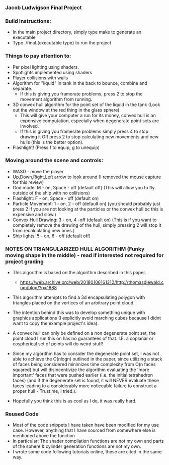 ### Jacob Ludwigson Final Project


### Build Instructions:
- In the main project directory, simply type make to generate an executable
- Type ./final.{executable type} to run the project

### Things to pay attention to:
- Per pixel lighting using shaders.
- Spotlights implemented using shaders
- Player collisions with walls
- Algorithm for "liquid" in tank in the back to bounce, combine and separate.
    - If this is giving you framerate problems, press 2 to stop the movement algorithm from running.
- 3D convex hull algorithm for the point set of the liquid in the tank (Look out the window at the red thing in the glass sphere)
    - This will give your computer a run for its money, convex hull is an expensive computation, especially when degenerate point sets are involved. 
    - If this is giving you framerate problems simply press 4 to stop drawing it OR press 2 to stop calculating new movements and new hulls (this is the better option).
- Flashlight! (Press f to equip, g to unequip)

### Moving around the scene and controls:
- WASD - move the player
- Up,Down,Right,Left arrow to look around (I removed the mouse capture for this review)
- God mode: M - on, Space - off (default off) (This will allow you to fly outside of the ship with no collisions)
- Flashlight: F - on, Space - off (default on)
- Particle Movement: 1 - on, 2 - off (default on) (you should probably just press 2 if you are not looking at the particles or the convex hull bc this is expensive and slow.)
- Convex Hull Drawing: 3 - on, 4 -off (default on) (This is if you want to completely remove the drawing of the hull, simply pressing 2 will stop it from recalculating new ones.)
- Ship lights: 5 - on, 6 - off (default off)

### NOTES ON TRIANGULARIZED HULL ALGORITHM (Funky moving shape in the middle) - read if interested not required for project grading
- This algorithm is based on the algorithm described in this paper.
    - https://web.archive.org/web/20180106161310/http://thomasdiewald.com/blog/?p=1888

- This algorithm attempts to find a 3d encapsulating polygon with triangles placed on the vertices of an arbitrary point cloud.

- The intention behind this was to develop something unique with graphics applications (I explicitly avoid marching cubes because I didnt want to copy the example project's idea).

- A convex hull can only be defined on a non degenerate point set, the point cloud I run this on has no guarantees of that. I.E. a coplanar or cospherical set of points will do weird stuff!

- Since my algorithm has to consider the degenerate point set, I was not able to achieve the O(nlogn) outlined in the paper, since utilizing a stack of faces being considered minimizes time complexity from O(n faces squared) but will disincentivize the algorithm evaluating the 'more important' faces that were pushed earlier (i.e. the initial tetrahedron faces) (and if the degenerate set is found, it will NEVER evaluate these faces leading to a considerably more noticeable failure to construct a proper hull - Trust me, I tried.).

- Hopefully you think this is as cool as I do, it was really hard.

### Reused Code
- Most of the code snippets I have taken have been modified for my use case. However, anything that I have sourced from somewhere else is mentioned above the function
- In particular: The shader compilation functions are not my own and parts of the sphere & cylinder generation functions are not my own.
- I wrote some code following tutorials online, these are cited in the same way. 